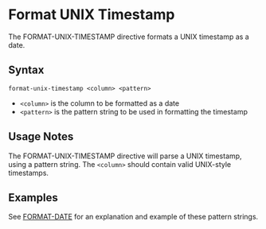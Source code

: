 # Format UNIX Timestamp

The FORMAT-UNIX-TIMESTAMP directive formats a UNIX timestamp as a date.


## Syntax
```
format-unix-timestamp <column> <pattern>
```

* `<column>` is the column to be formatted as a date
* `<pattern>` is the pattern string to be used in formatting the timestamp


## Usage Notes

The FORMAT-UNIX-TIMESTAMP directive will parse a UNIX timestamp, using a pattern string.
The `<column>` should contain valid UNIX-style timestamps.


## Examples

See [FORMAT-DATE](format-date.md) for an explanation and example of these pattern strings.
